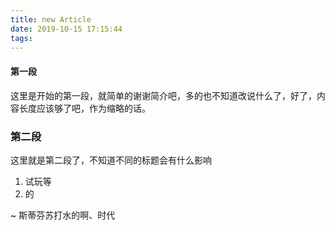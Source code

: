 ```yaml
---
title: new Article
date: 2019-10-15 17:15:44
tags:
---
```


#### 第一段

这里是开始的第一段，就简单的谢谢简介吧，多的也不知道改说什么了，好了，<!-- more -->内容长度应该够了吧，作为缩略的话。



### 第二段

这里就是第二段了，不知道不同的标题会有什么影响

1. 试玩等
2. 的 

~ 斯蒂芬苏打水的啊、时代

